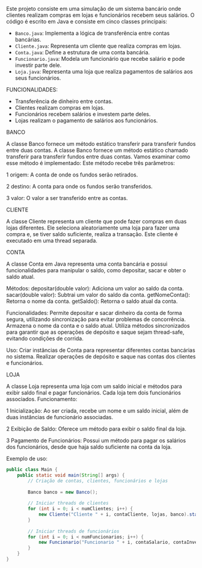 Este projeto consiste em uma simulação de um sistema bancário onde clientes realizam compras em lojas e funcionários recebem seus salários. O código é escrito em Java e consiste em cinco classes principais:

- `Banco.java`: Implementa a lógica de transferência entre contas bancárias.
- `Cliente.java`: Representa um cliente que realiza compras em lojas.
- `Conta.java`: Define a estrutura de uma conta bancária.
- `Funcionario.java`: Modela um funcionário que recebe salário e pode investir parte dele.
- `Loja.java`: Representa uma loja que realiza pagamentos de salários aos seus funcionários.

FUNCIONALIDADES:

- Transferência de dinheiro entre contas.
- Clientes realizam compras em lojas.
- Funcionários recebem salários e investem parte deles.
- Lojas realizam o pagamento de salários aos funcionários.

BANCO

A classe Banco fornece um método estático transferir para transferir fundos entre duas contas. A classe Banco fornece um método estático chamado transferir para transferir fundos entre duas contas. Vamos examinar como esse método é implementado: Este método recebe três parâmetros:

1 origem: A conta de onde os fundos serão retirados.

2 destino: A conta para onde os fundos serão transferidos.

3 valor: O valor a ser transferido entre as contas.


CLIENTE

A classe Cliente representa um cliente que pode fazer compras em duas lojas diferentes. Ele seleciona aleatoriamente uma loja para fazer uma compra e, se tiver saldo suficiente, realiza a transação. Este cliente é executado em uma thread separada.


CONTA

A classe Conta em Java representa uma conta bancária e possui funcionalidades para manipular o saldo, como depositar, sacar e obter o saldo atual.

Métodos:
depositar(double valor): Adiciona um valor ao saldo da conta.
sacar(double valor): Subtrai um valor do saldo da conta.
getNomeConta(): Retorna o nome da conta.
getSaldo(): Retorna o saldo atual da conta.

Funcionalidades:
Permite depositar e sacar dinheiro da conta de forma segura, utilizando sincronização para evitar problemas de concorrência.
Armazena o nome da conta e o saldo atual.
Utiliza métodos sincronizados para garantir que as operações de depósito e saque sejam thread-safe, evitando condições de corrida.

Uso:
Criar instâncias de Conta para representar diferentes contas bancárias no sistema.
Realizar operações de depósito e saque nas contas dos clientes e funcionários.

LOJA

A classe Loja representa uma loja com um saldo inicial e métodos para exibir saldo final e pagar funcionários. Cada loja tem dois funcionários associados. Funcionamento:

1 Inicialização: Ao ser criada, recebe um nome e um saldo inicial, além de duas instâncias de funcionário associadas.

2 Exibição de Saldo: Oferece um método para exibir o saldo final da loja.

3 Pagamento de Funcionários: Possui um método para pagar os salários dos funcionários, desde que haja saldo suficiente na conta da loja.

Exemplo de uso:

```java
public class Main {
    public static void main(String[] args) {
        // Criação de contas, clientes, funcionários e lojas
        
        Banco banco = new Banco();
        
        // Iniciar threads de clientes
        for (int i = 0; i < numClientes; i++) {
            new Cliente("Cliente " + i, contaCliente, lojas, banco).start();
        }
        
        // Iniciar threads de funcionários
        for (int i = 0; i < numFuncionarios; i++) {
            new Funcionario("Funcionario " + i, contaSalario, contaInvestimento).start();
        }
    }
}
